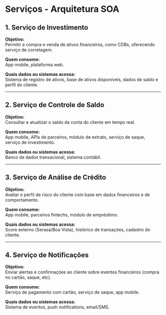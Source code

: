 # Serviços - Arquitetura SOA

## 1. Serviço de Investimento

**Objetivo:**  
Permitir a compra e venda de ativos financeiros, como CDBs, oferecendo serviço de corretagem.

**Quem consome:**  
App mobile, plataforma web.

**Quais dados ou sistemas acessa:**  
Sistema de registro de ativos, base de ativos disponíveis, dados de saldo e perfil do cliente.

---

## 2. Serviço de Controle de Saldo

**Objetivo:**  
Consultar e atualizar o saldo da conta do cliente em tempo real.

**Quem consome:**  
App mobile, APIs de parceiros, módulo de extrato, serviço de saque, serviço de investimento.

**Quais dados ou sistemas acessa:**  
Banco de dados transacional, sistema contábil.

---

## 3. Serviço de Análise de Crédito

**Objetivo:**  
Avaliar o perfil de risco do cliente com base em dados financeiros e de comportamento.

**Quem consome:**  
App mobile, parceiros fintechs, módulo de empréstimo.

**Quais dados ou sistemas acessa:**  
Score externo (Serasa/Boa Vista), histórico de transações, cadastro do cliente.

---

## 4. Serviço de Notificações

**Objetivo:**  
Enviar alertas e confirmações ao cliente sobre eventos financeiros (compra no cartão, saque, etc).

**Quem consome:**  
Serviço de pagamento com cartão, serviço de saque, app mobile.

**Quais dados ou sistemas acessa:**  
Sistema de eventos, push notifications, email/SMS.
